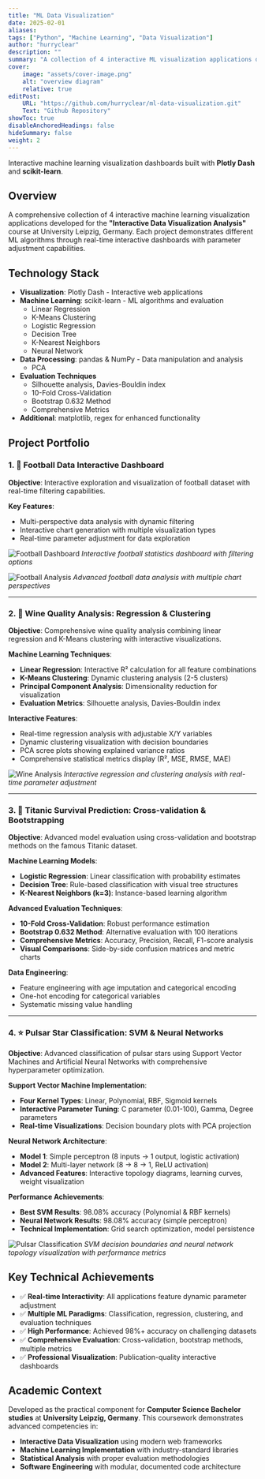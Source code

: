 ```yaml
---
title: "ML Data Visualization"
date: 2025-02-01
aliases: 
tags: ["Python", "Machine Learning", "Data Visualization"]
author: "hurryclear"
description: "" 
summary: "A collection of 4 interactive ML visualization applications developed for the \"Interactive Data Visualization Analysis\" course at University Leipzig, Germany. Each project demonstrates different machine learning algorithms through real-time interactive dashboards."
cover:
    image: "assets/cover-image.png"
    alt: "overview diagram"
    relative: true
editPost:
    URL: "https://github.com/hurryclear/ml-data-visualization.git"
    Text: "Github Repository"
showToc: true
disableAnchoredHeadings: false
hideSummary: false
weight: 2
---
```


Interactive machine learning visualization dashboards built with **Plotly Dash** and **scikit-learn**.

## Overview

A comprehensive collection of 4 interactive machine learning visualization applications developed for the **"Interactive Data Visualization Analysis"** course at University Leipzig, Germany. Each project demonstrates different ML algorithms through real-time interactive dashboards with parameter adjustment capabilities.

## Technology Stack

- **Visualization**: Plotly Dash - Interactive web applications
- **Machine Learning**: scikit-learn - ML algorithms and evaluation  
  - Linear Regression
  - K-Means Clustering
  - Logistic Regression
  - Decision Tree
  - K-Nearest Neighbors
  - Neural Network
- **Data Processing**: pandas & NumPy - Data manipulation and analysis
  - PCA
- **Evaluation Techniques**
  - Silhouette analysis, Davies-Bouldin index
  - 10-Fold Cross-Validation
  - Bootstrap 0.632 Method
  - Comprehensive Metrics
- **Additional**: matplotlib, regex for enhanced functionality

## Project Portfolio

### 1. 🏈 Football Data Interactive Dashboard

**Objective**: Interactive exploration and visualization of football dataset with real-time filtering capabilities.

**Key Features**:
- Multi-perspective data analysis with dynamic filtering
- Interactive chart generation with multiple visualization types
- Real-time parameter adjustment for data exploration

![Football Dashboard](assets/1.png)
*Interactive football statistics dashboard with filtering options*

![Football Analysis](assets/2.png)
*Advanced football data analysis with multiple chart perspectives*

---

### 2. 🍷 Wine Quality Analysis: Regression & Clustering

**Objective**: Comprehensive wine quality analysis combining linear regression and K-Means clustering with interactive visualizations.

**Machine Learning Techniques**:
- **Linear Regression**: Interactive R² calculation for all feature combinations
- **K-Means Clustering**: Dynamic clustering analysis (2-5 clusters)  
- **Principal Component Analysis**: Dimensionality reduction for visualization
- **Evaluation Metrics**: Silhouette analysis, Davies-Bouldin index

**Interactive Features**:
- Real-time regression analysis with adjustable X/Y variables
- Dynamic clustering visualization with decision boundaries
- PCA scree plots showing explained variance ratios
- Comprehensive statistical metrics display (R², MSE, RMSE, MAE)

![Wine Analysis](assets/vis2.png)
*Interactive regression and clustering analysis with real-time parameter adjustment*

---

### 3. 🚢 Titanic Survival Prediction: Cross-validation & Bootstrapping

**Objective**: Advanced model evaluation using cross-validation and bootstrap methods on the famous Titanic dataset.

**Machine Learning Models**:
- **Logistic Regression**: Linear classification with probability estimates
- **Decision Tree**: Rule-based classification with visual tree structures  
- **K-Nearest Neighbors (k=3)**: Instance-based learning algorithm

**Advanced Evaluation Techniques**:
- **10-Fold Cross-Validation**: Robust performance estimation
- **Bootstrap 0.632 Method**: Alternative evaluation with 100 iterations
- **Comprehensive Metrics**: Accuracy, Precision, Recall, F1-score analysis
- **Visual Comparisons**: Side-by-side confusion matrices and metric charts

**Data Engineering**:
- Feature engineering with age imputation and categorical encoding
- One-hot encoding for categorical variables
- Systematic missing value handling

---

### 4. ⭐ Pulsar Star Classification: SVM & Neural Networks

**Objective**: Advanced classification of pulsar stars using Support Vector Machines and Artificial Neural Networks with comprehensive hyperparameter optimization.

**Support Vector Machine Implementation**:
- **Four Kernel Types**: Linear, Polynomial, RBF, Sigmoid kernels
- **Interactive Parameter Tuning**: C parameter (0.01-100), Gamma, Degree parameters
- **Real-time Visualizations**: Decision boundary plots with PCA projection

**Neural Network Architecture**:
- **Model 1**: Simple perceptron (8 inputs → 1 output, logistic activation)
- **Model 2**: Multi-layer network (8 → 8 → 1, ReLU activation)
- **Advanced Features**: Interactive topology diagrams, learning curves, weight visualization

**Performance Achievements**:
- **Best SVM Results**: 98.08% accuracy (Polynomial & RBF kernels)
- **Neural Network Results**: 98.08% accuracy (simple perceptron)
- **Technical Implementation**: Grid search optimization, model persistence

![Pulsar Classification](assets/vis4.png)
*SVM decision boundaries and neural network topology visualization with performance metrics*

## Key Technical Achievements

- ✅ **Real-time Interactivity**: All applications feature dynamic parameter adjustment
- ✅ **Multiple ML Paradigms**: Classification, regression, clustering, and evaluation techniques  
- ✅ **High Performance**: Achieved 98%+ accuracy on challenging datasets
- ✅ **Comprehensive Evaluation**: Cross-validation, bootstrap methods, multiple metrics
- ✅ **Professional Visualization**: Publication-quality interactive dashboards

## Academic Context

Developed as the practical component for **Computer Science Bachelor studies** at **University Leipzig, Germany**. This coursework demonstrates advanced competencies in:

- **Interactive Data Visualization** using modern web frameworks
- **Machine Learning Implementation** with industry-standard libraries
- **Statistical Analysis** with proper evaluation methodologies  
- **Software Engineering** with modular, documented code architecture